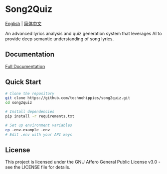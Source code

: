# Song2Quiz

[English](README.md) | [简体中文](README.zh-CN.md)

An advanced lyrics analysis and quiz generation system that leverages AI to provide deep semantic understanding of song lyrics.

## Documentation

 [Full Documentation](https://docs.song2quiz.com)

## Quick Start

```bash
# Clone the repository
git clone https://github.com/technohippies/song2quiz.git
cd song2quiz

# Install dependencies
pip install -r requirements.txt

# Set up environment variables
cp .env.example .env
# Edit .env with your API keys
```

## License

This project is licensed under the GNU Affero General Public License v3.0 - see the LICENSE file for details.
